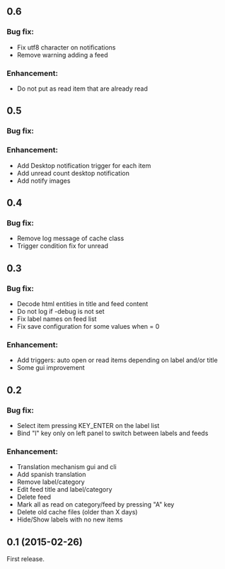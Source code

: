 ## 0.6

### Bug fix:

- Fix utf8 character on notifications
- Remove warning adding a feed

### Enhancement:

- Do not put as read item that are already read

## 0.5

### Bug fix:


### Enhancement:

- Add Desktop notification trigger for each item
- Add unread count desktop notification
- Add notify images

## 0.4

### Bug fix:

- Remove log message of cache class
- Trigger condition fix for unread

## 0.3

### Bug fix:

- Decode html entities in title and feed content
- Do not log if -debug is not set
- Fix label names on feed list
- Fix save configuration for some values when = 0

### Enhancement:

- Add triggers: auto open or read items depending on label and/or title
- Some gui improvement

## 0.2

### Bug fix:

- Select item pressing KEY_ENTER on the label list
- Bind "l" key only on left panel to switch between labels and feeds

### Enhancement:

- Translation mechanism gui and cli
- Add spanish translation
- Remove label/category
- Edit feed title and label/category
- Delete feed
- Mark all as read on category/feed by pressing "A" key
- Delete old cache files (older than X days)
- Hide/Show labels with no new items

## 0.1 (2015-02-26)

First release. 

